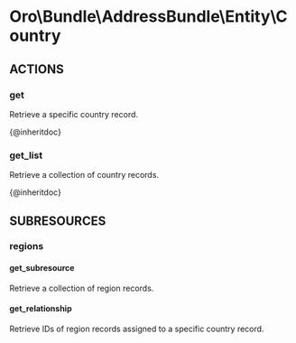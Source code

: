 # Oro\Bundle\AddressBundle\Entity\Country

## ACTIONS

### get

Retrieve a specific country record.

{@inheritdoc}

### get_list

Retrieve a collection of country records.

{@inheritdoc}

## SUBRESOURCES

### regions

#### get_subresource

Retrieve a collection of region records.

#### get_relationship

Retrieve IDs of region records assigned to a specific country record.

